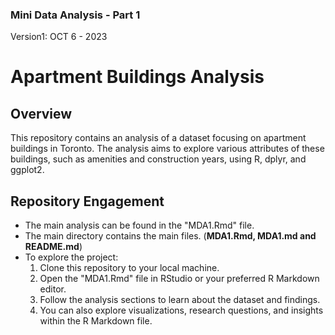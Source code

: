 ### Mini Data Analysis - Part 1
Version1: OCT 6 - 2023

# Apartment Buildings Analysis

## Overview
This repository contains an analysis of a dataset focusing on apartment buildings in Toronto. The analysis aims to explore various attributes of these buildings, such as amenities and construction years, using R, dplyr, and ggplot2.

## Repository Engagement
- The main analysis can be found in the "MDA1.Rmd" file.
- The main directory contains the main files. (**MDA1.Rmd, MDA1.md and README.md**)
- To explore the project:
  1. Clone this repository to your local machine.
  2. Open the "MDA1.Rmd" file in RStudio or your preferred R Markdown editor.
  3. Follow the analysis sections to learn about the dataset and findings.
  4. You can also explore visualizations, research questions, and insights within the R Markdown file.



